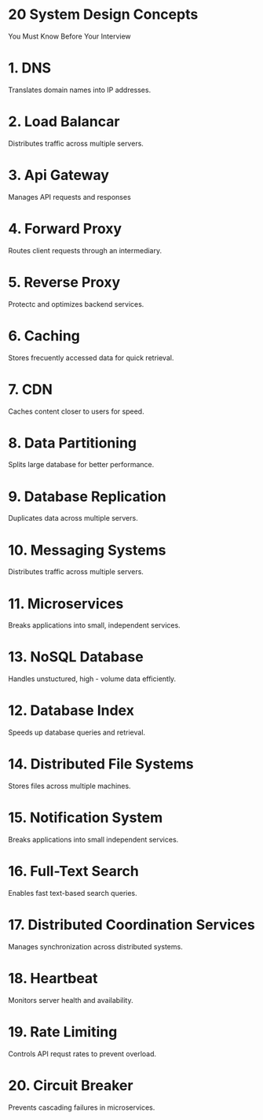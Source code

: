 # 20 System Design Concepts

You Must Know Before Your Interview

# 1. DNS 

Translates domain names into IP addresses.

# 2. Load Balancar 

Distributes traffic across multiple servers.

# 3. Api Gateway 

Manages API requests and responses 

# 4. Forward Proxy

Routes client requests through an intermediary.

# 5. Reverse Proxy 

Protectc and optimizes backend services. 

# 6. Caching 

Stores frecuently accessed data for quick retrieval.

# 7. CDN 

Caches content closer to users for speed. 

# 8. Data Partitioning 

Splits large database for better performance.

# 9. Database Replication 

Duplicates data across multiple servers. 

# 10. Messaging Systems

Distributes traffic across multiple servers.

# 11. Microservices 

Breaks applications into small, independent services. 

# 13. NoSQL Database 

Handles unstuctured, high - volume data efficiently.

# 12. Database Index

Speeds up database queries and retrieval.

# 14. Distributed File Systems 

Stores files across multiple machines.

# 15. Notification System 

Breaks applications into small independent services.

# 16. Full-Text Search 

Enables fast text-based search queries. 

# 17. Distributed Coordination Services 

Manages synchronization across distributed systems.

# 18. Heartbeat 

Monitors server health and availability. 

# 19. Rate Limiting 

Controls API requst rates to prevent overload.

# 20. Circuit Breaker

Prevents cascading failures in microservices.







